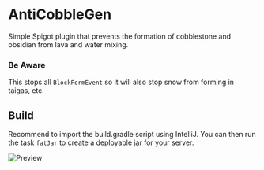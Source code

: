 # AntiCobbleGen
Simple Spigot plugin that prevents the formation of cobblestone and obsidian from lava and water mixing. 
### Be Aware
This stops all `BlockFormEvent` so it will also stop snow from forming in taigas, etc.

## Build
Recommend to import the build.gradle script using IntelliJ. You can then run the task `fatJar` to create a deployable jar for your server.

![Preview](https://i.imgur.com/m7TNBeS.png)